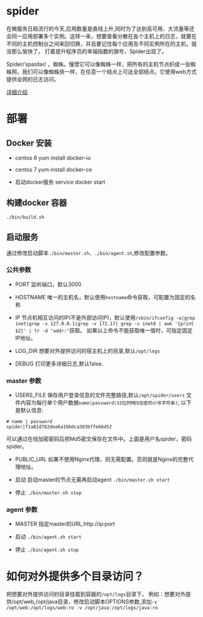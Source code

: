 # spider
在微服务日趋流行的今天,应用数量是直线上升,同时为了达到高可用、大流量等还会同一应用部署多个实例。这样一来，想要查看分散在各个主机上的日志，就要在不同的主机控制台之间来回切换，并且要记住每个应用及不同实例所在的主机，就没那么愉快了。
打着提升程序员的幸福指数的旗号，Spider出现了。

Spider/ˈspaɪdər/ ，蜘蛛。憧憬它可以像蜘蛛一样，把所有的主机节点织成一张蜘蛛网，我们可以像蜘蛛侠一样，在任意一个结点上可达全部结点。它使用web方式提供全网的日志访问。

[详细介绍](Introduction.md)

# 部署

## Docker 安装
- centos 6
yum install docker-io

- centos 7
yum install docker-ce

- 启动docker服务
service docker start

## 构建docker 容器
`./bin/build.sh`

## 启动服务
通过修改启动脚本`./bin/master.sh`、`./bin/agent.sh`,修改配置参数。
### 公共参数

- PORT
监听端口，默认3000

- HOSTNAME
唯一的主机名，默认使用`hostname`命令获取，可配置为固定的名称

- IP
节点机相互访问的IP(不是外部访问IP)，默认使用`/sbin/ifconfig -a|grep inet|grep -v 127.0.0.1|grep -v 172.17| grep -v inet6 | awk '{print $2}' | tr -d "addr:"`获取。
如果以上命令不能获取唯一值时，可指定固定IP地址。

- LOG_DIR
想要对外提供访问的宿主机上的目录,默认`/opt/logs`

- DEBUG
打印更多详细日志,默认false.

### master 参数

- USERS_FILE
保存用户登录信息的文件完整路径,默认`/opt/spider/users`
文件内容为每行单个用户数据`name|password(32位的MD5加密的小写字符串)`;
以下是默认信息:
```
# name | password
spider|f1a81d782dea6a19bdca383bffe68452
```
可以通过在线加密密码后把Md5密文保存在文件中。上面是用户名spider，密码spider。

- PUBLIC_URL
如果不使用Nginx代理，则无需配置。否则就是Nginx的完整代理地址。

- 启动 
启动master的节点无需再启动agent
`./bin/master.sh start`

- 停止
`./bin/master.sh stop`

### agent 参数
- MASTER
指定master的URL,http://ip:port

- 启动
`./bin/agent.sh start`

- 停止
`./bin/agent.sh stop`

# 如何对外提供多个目录访问？
把想要对外提供访问的目录挂载到容器的`/opt/logs`目录下，
例如：想要对外提供/opt/web,/opt/java目录，修改启动脚本OPTIONS参数,添加`-v /opt/web:/opt/logs/web:ro -v /opt/java:/opt/logs/java:ro`